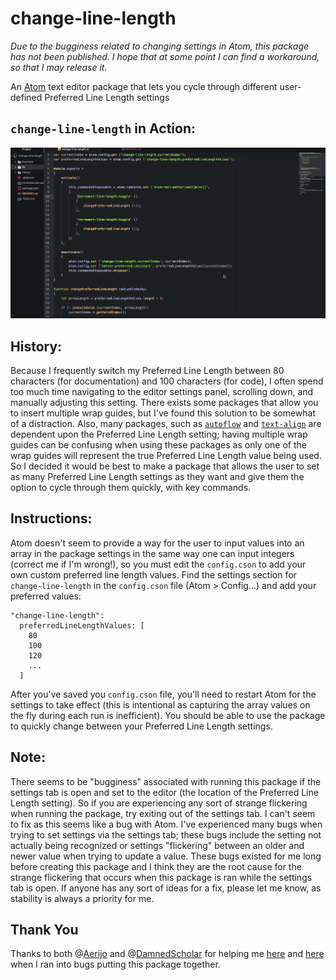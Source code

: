 # change-line-length
*Due to the bugginess related to changing settings in Atom, this package has not
been published.  I hope that at some point I can find a workaround, so that I
may release it.*

An [Atom](https://atom.io) text editor package that lets you cycle through
different user-defined Preferred Line Length settings

## `change-line-length` in Action:

![Action](./misc/change-line-length.gif)

## History:

Because I frequently switch my Preferred Line Length between 80 characters (for
documentation) and 100 characters (for code), I often spend too much time
navigating to the editor settings panel, scrolling down, and manually adjusting
this setting.  There exists some packages that allow you to insert multiple wrap
guides, but I've found this solution to be somewhat of a distraction.  Also,
many packages, such as [`autoflow`](https://atom.io/packages/autoflow) and
[`text-align`](https://atom.io/packages/text-align) are dependent upon the
Preferred Line Length setting; having multiple wrap guides can be confusing when
using these packages as only one of the wrap guides will represent the true
Preferred Line Length value being used.  So I decided it would be best to make a
package that allows the user to set as many Preferred Line Length settings as
they want and give them the option to cycle through them quickly, with key
commands.

## Instructions:

Atom doesn't seem to provide a way for the user to input values into an array in
the package settings in the same way one can input integers (correct me if I'm
wrong!), so you must edit the `config.cson` to add your own custom preferred
line length values.  Find the settings section for `change-line-length` in the
`config.cson` file (Atom > Config...) and add your preferred values:

    "change-line-length":
      preferredLineLengthValues: [
        80
        100
        120
        ...
      ]

After you've saved you `config.cson` file, you'll need to restart Atom for the
settings to take effect (this is intentional as capturing the array values on
the fly during each run is inefficient).  You should be able to use the package
to quickly change between your Preferred Line Length settings.

## Note:

There seems to be "bugginess" associated with running this package if the
settings tab is open and set to the editor (the location of the Preferred Line
Length setting).  So if you are experiencing any sort of strange flickering when
running the package, try exiting out of the settings tab.  I can't seem to fix
as this seems like a bug with Atom.  I've experienced many bugs when trying to
set settings via the settings tab; these bugs include the setting not actually
being recognized or settings "flickering" between an older and newer value when
trying to update a value.  These bugs existed for me long before creating this
package and I think they are the root cause for the strange flickering that
occurs when this package is ran while the settings tab is open.  If anyone has
any sort of ideas for a fix, please let me know, as stability is always a
priority for me.

## Thank You
Thanks to both @[Aerijo](https://github.com/Aerijo) and
@[DamnedScholar](https://github.com/DamnedScholar) for helping me
[here](https://discuss.atom.io/t/changing-an-atom-setting-through-code/57728)
and
[here](https://discuss.atom.io/t/bugginess-associated-with-changing-atom-settings-via-code/57772)
when I ran into bugs putting this package together.
